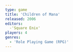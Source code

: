 ```yaml
---
type: game
title: 'Children of Mana'
released: 2006
editors: 
  -'Square Enix'
players: 4
genres:
  - 'Role Playing Game (RPG)'
---
```

